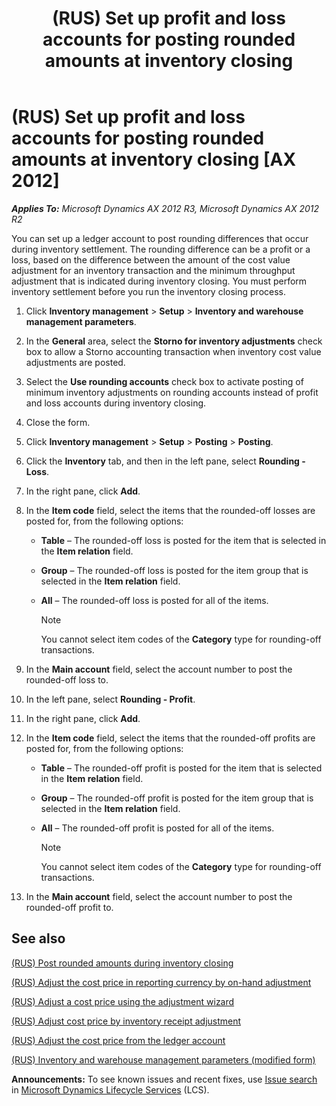 ﻿---
title: (RUS) Set up profit and loss accounts for posting rounded amounts at inventory closing
TOCTitle: (RUS) Set up profit and loss accounts for posting rounded amounts at inventory closing
ms:assetid: eaa3f967-104e-41eb-9abc-e8353d9ecab5
ms:mtpsurl: https://technet.microsoft.com/en-us/library/Dn126131(v=AX.60)
ms:contentKeyID: 52075454
ms.date: 04/18/2014
mtps_version: v=AX.60
---

# (RUS) Set up profit and loss accounts for posting rounded amounts at inventory closing [AX 2012]


_**Applies To:** Microsoft Dynamics AX 2012 R3, Microsoft Dynamics AX 2012 R2_

You can set up a ledger account to post rounding differences that occur during inventory settlement. The rounding difference can be a profit or a loss, based on the difference between the amount of the cost value adjustment for an inventory transaction and the minimum throughput adjustment that is indicated during inventory closing. You must perform inventory settlement before you run the inventory closing process.

1.  Click **Inventory management** \> **Setup** \> **Inventory and warehouse management parameters**.

2.  In the **General** area, select the **Storno for inventory adjustments** check box to allow a Storno accounting transaction when inventory cost value adjustments are posted.

3.  Select the **Use rounding accounts** check box to activate posting of minimum inventory adjustments on rounding accounts instead of profit and loss accounts during inventory closing.

4.  Close the form.

5.  Click **Inventory management** \> **Setup** \> **Posting** \> **Posting**.

6.  Click the **Inventory** tab, and then in the left pane, select **Rounding - Loss**.

7.  In the right pane, click **Add**.

8.  In the **Item code** field, select the items that the rounded-off losses are posted for, from the following options:
    
      - **Table** – The rounded-off loss is posted for the item that is selected in the **Item relation** field.
    
      - **Group** – The rounded-off loss is posted for the item group that is selected in the **Item relation** field.
    
      - **All** – The rounded-off loss is posted for all of the items.
        

        > [!NOTE]
        > <P>You cannot select item codes of the <STRONG>Category</STRONG> type for rounding-off transactions.</P>



9.  In the **Main account** field, select the account number to post the rounded-off loss to.

10. In the left pane, select **Rounding - Profit**.

11. In the right pane, click **Add**.

12. In the **Item code** field, select the items that the rounded-off profits are posted for, from the following options:
    
      - **Table** – The rounded-off profit is posted for the item that is selected in the **Item relation** field.
    
      - **Group** – The rounded-off profit is posted for the item group that is selected in the **Item relation** field.
    
      - **All** – The rounded-off profit is posted for all of the items.
        

        > [!NOTE]
        > <P>You cannot select item codes of the <STRONG>Category</STRONG> type for rounding-off transactions.</P>



13. In the **Main account** field, select the account number to post the rounded-off profit to.

## See also

[(RUS) Post rounded amounts during inventory closing](rus-post-rounded-amounts-during-inventory-closing.md)

[(RUS) Adjust the cost price in reporting currency by on-hand adjustment](rus-adjust-the-cost-price-in-reporting-currency-by-on-hand-adjustment.md)

[(RUS) Adjust a cost price using the adjustment wizard](rus-adjust-a-cost-price-using-the-adjustment-wizard.md)

[(RUS) Adjust cost price by inventory receipt adjustment](rus-adjust-cost-price-by-inventory-receipt-adjustment.md)

[(RUS) Adjust the cost price from the ledger account](rus-adjust-the-cost-price-from-the-ledger-account.md)

[(RUS) Inventory and warehouse management parameters (modified form)](https://technet.microsoft.com/en-us/library/jj733200\(v=ax.60\))

  
**Announcements:** To see known issues and recent fixes, use [Issue search](http://go.microsoft.com/fwlink/?linkid=389258) in [Microsoft Dynamics Lifecycle Services](http://go.microsoft.com/fwlink/?linkid=306505) (LCS).

